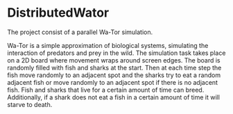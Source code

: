 # DistributedWator

The project consist of a parallel Wa-Tor simulation.

Wa-Tor is a simple approximation of biological systems, simulating the interaction of predators and prey in the wild. The simulation task takes place on a 2D board where movement wraps around screen edges. The board is randomly filled with fish and sharks at the start. Then at each time step the fish move randomly to an adjacent spot and the sharks try to eat a random adjacent fish or move randomly to an adjacent spot if there is no adjacent fish. Fish and sharks that live for a certain amount of time can breed. Additionally, if a shark does not eat a fish in a certain amount of time it will starve to death.